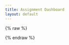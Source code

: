 ```yaml
---
title: Assignment Dashboard
layout: default
---
```


{% raw %}
<script src="https://cdn.jsdelivr.net/npm/vue/dist/vue.js"></script>

<div id="app">
  <template v-if="jwt && user">
    <a href="#" v-on:click="logout">Logout</a>
    <template v-if="githubUser">
    <p>You are logged in as <em>{{user}}</em> and GitHub user <em>{{githubUser}}</em></p>
    <template v-for="(value, assignment) in assignments">
      <h2>{{ value.assignment.title }}</h2>
      <p v-if="value.repo">
      Your repository: <a v-bind:href="value.repo" target="new">{{value.repo}}</a>
      </p>
      <p v-else-if="starting[assignment]">
      <em>Creating repository...</em>
      </p>
      <p v-else>
      To begin working on this assignment, we need to create a repository for you.
      <a href="#" v-on:click="start(assignment)">Click here to start</a>
      </p>
    </template>
    </template>
    <template v-else>
      <p>You must also pair your NetID with a GitHub account by logging in with Github</p>
      <a href="#" v-on:click="pairWithGithub">Login with GitHub</a>
    </template>
  </template>
  <template v-else>
  <p>To access the assignment dashboard, login using your Princeton NetID</p>
  <a href="#" v-on:click="login">Login with NetID</a>
  </template>
</div>
<script>
  let baseUrl = "https://sns29.cs.princeton.edu";
  var app = new Vue({
    el: '#app',
    data: {
      jwt: window.sessionStorage.getItem("snapfaas-jwt"),
      user: null,
      githubUser: null,
      assignments: {},
      starting: {},
    },
    created: function() {
      window.addEventListener("message", (event) => {
          if (event.source === this.casPopup) {
            this.jwt = event.data;
            window.sessionStorage.setItem("snapfaas-jwt", event.data);
          } else if (event.source === this.githubPopup) {
            if (event.data == "jwt_please") {
              event.source.postMessage(this.jwt, baseUrl);
            } else {
                this.githubUser = JSON.parse(event.data);
            }
          }
      }, false);
      this.me(this.jwt);
    },
    methods: {
      start: async function(assignment) {
        this.$set(this.starting, assignment, true);
        let url = new URL(baseUrl);
        url.pathname = "/assignments";
        let data = {
            assignment: assignment,
            users: [this.user],
        };
        let response = await fetch(url, {
          method: 'POST',
          headers: new Headers({
              'Authorization': 'Bearer '+ this.jwt,
              'Content-Type': 'application/json',
          }),
          body: JSON.stringify(data),
        });
        let respData = await response.json();
        this.assignments[assignment].repo = respData.name;
      },
      me: async function(jwt) {
        if (jwt) {
          let response = await fetch(baseUrl + "/me", {
            method: 'GET',
            headers: new Headers({
                'Authorization': 'Bearer ' + this.jwt
            }),
          });
          let me = await response.json();
          this.user = me["login"];
          this.githubUser = me["github"];
        }
      },
      login: function() {
        if (!this.jwt) {
            this.casPopup = window.open(baseUrl + "/login/cas", "Login", "popup");
        }
      },
      pairWithGithub: function() {
        this.githubPopup = window.open(baseUrl + "/login/github", "Login", "popup");
      },
      getAssignments: async function() {
        let response = await fetch(baseUrl + "/get?keys=cos316/assignments", {
          method: 'GET',
          headers: new Headers({
              'Authorization': 'Bearer ' + this.jwt
          }),
        });
        let baseAssignments = Object.fromEntries(Object.entries((await response.json())).map(([k,v]) => [k, JSON.parse(v)]))["cos316/assignments"];
        let keys = Object.keys(baseAssignments);
        keys = keys.map((key) => "cos316/assignments/" + key + "/" + this.user);
        let url = new URL(baseUrl);
        url.pathname = "/get";
        url.searchParams.append("keys", keys);; 
        response = await fetch(url, {
          method: 'GET',
          headers: new Headers({
              'Authorization': 'Bearer ' + this.jwt
          }),
        });
        let result = await response.json();
        result = Object.fromEntries(Object.entries(result).map(([k, v]) => {
            k = k.match(/cos316\/assignments\/([^/]+)\/.*/)[1];
            let val = {
                repo: v ? "https://github.com/" + v : null,
                assignment: baseAssignments[k]
            };
            return [k, val];
        }));
        this.assignments = result;
      },
      logout: async function() {
        window.sessionStorage.removeItem("snapfaas-jwt");
        this.jwt = null;
        this.user = null;
        this.githubUser = null;
      }
    },
    watch: {
      jwt: function(newJwt, oldJwt) {
        this.me(newJwt);
      },
      githubUser: function(newGhUser, oldGhUser) {
        if (newGhUser) {
          this.getAssignments();
        }
      }
    }
  })
</script>

{% endraw %}
